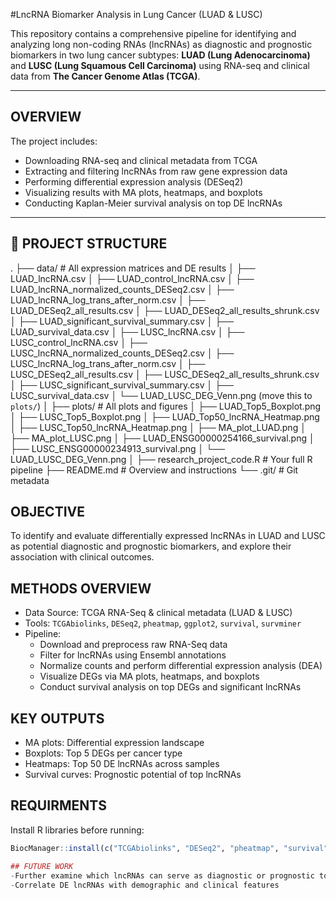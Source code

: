 #LncRNA Biomarker Analysis in Lung Cancer (LUAD & LUSC)

This repository contains a comprehensive pipeline for identifying and analyzing long non-coding RNAs (lncRNAs) as diagnostic and prognostic biomarkers in two lung cancer subtypes: 
**LUAD (Lung Adenocarcinoma)** and **LUSC (Lung Squamous Cell Carcinoma)** using RNA-seq and clinical data from **The Cancer Genome Atlas (TCGA)**.

---

## OVERVIEW

The project includes:

- Downloading RNA-seq and clinical metadata from TCGA  
- Extracting and filtering lncRNAs from raw gene expression data  
- Performing differential expression analysis (DESeq2)  
- Visualizing results with MA plots, heatmaps, and boxplots  
- Conducting Kaplan-Meier survival analysis on top DE lncRNAs  

---

## 📁 PROJECT STRUCTURE
.
├── data/                            # All expression matrices and DE results
│   ├── LUAD_lncRNA.csv
│   ├── LUAD_control_lncRNA.csv
│   ├── LUAD_lncRNA_normalized_counts_DESeq2.csv
│   ├── LUAD_lncRNA_log_trans_after_norm.csv
│   ├── LUAD_DESeq2_all_results.csv
│   ├── LUAD_DESeq2_all_results_shrunk.csv
│   ├── LUAD_significant_survival_summary.csv
│   ├── LUAD_survival_data.csv
│   ├── LUSC_lncRNA.csv
│   ├── LUSC_control_lncRNA.csv
│   ├── LUSC_lncRNA_normalized_counts_DESeq2.csv
│   ├── LUSC_lncRNA_log_trans_after_norm.csv
│   ├── LUSC_DESeq2_all_results.csv
│   ├── LUSC_DESeq2_all_results_shrunk.csv
│   ├── LUSC_significant_survival_summary.csv
│   ├── LUSC_survival_data.csv
│   └── LUAD_LUSC_DEG_Venn.png (move this to `plots/`)
│
├── plots/                          # All plots and figures
│   ├── LUAD_Top5_Boxplot.png
│   ├── LUSC_Top5_Boxplot.png
│   ├── LUAD_Top50_lncRNA_Heatmap.png
│   ├── LUSC_Top50_lncRNA_Heatmap.png
│   ├── MA_plot_LUAD.png
│   ├── MA_plot_LUSC.png
│   ├── LUAD_ENSG00000254166_survival.png
│   ├── LUSC_ENSG00000234913_survival.png
│   └── LUAD_LUSC_DEG_Venn.png
│
├── research_project_code.R         # Your full R pipeline
├── README.md                       # Overview and instructions
└── .git/                           # Git metadata


## OBJECTIVE

To identify and evaluate differentially expressed lncRNAs in LUAD and LUSC as potential diagnostic and prognostic biomarkers, and explore their association with clinical outcomes.

## METHODS OVERVIEW

- Data Source: TCGA RNA-Seq & clinical metadata (LUAD & LUSC)
- Tools: `TCGAbiolinks`, `DESeq2`, `pheatmap`, `ggplot2`, `survival`, `survminer`
- Pipeline:
  - Download and preprocess raw RNA-Seq data
  - Filter for lncRNAs using Ensembl annotations
  - Normalize counts and perform differential expression analysis (DEA)
  - Visualize DEGs via MA plots, heatmaps, and boxplots
  - Conduct survival analysis on top DEGs and significant lncRNAs

## KEY OUTPUTS

- MA plots: Differential expression landscape
- Boxplots: Top 5 DEGs per cancer type
- Heatmaps: Top 50 DE lncRNAs across samples
- Survival curves: Prognostic potential of top lncRNAs

## REQUIRMENTS

Install R libraries before running:

```r
BiocManager::install(c("TCGAbiolinks", "DESeq2", "pheatmap", "survival", "survminer", "ggplot2", "tibble", "dplyr", "RColorBrewer", "VennDiagram"))

## FUTURE WORK
-Further examine which lncRNAs can serve as diagnostic or prognostic tools or both
-Correlate DE lncRNAs with demographic and clinical features